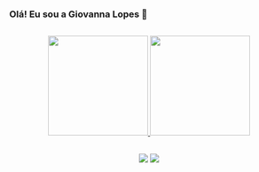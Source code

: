 ### Olá! Eu sou a Giovanna Lopes 🎈

##


<div align="center" style="display: inline_block">
  <a href="https://github.com/Gi-Lopes">
  <img height="180em" src="https://github-readme-stats.vercel.app/api?username=Gi-Lopes&show_icons=true&theme=tokyonight&include_all_commits=true&count_private=true"/>
  <img height="180em" src="https://github-readme-stats.vercel.app/api/top-langs/?username=Gi-Lopes&layout=compact&langs_count=7&theme=tokyonight"/>
  </a>
</div>

## 
 <div align="center">
    <a href="mailto:giovannalopesandra19@gmail.com"><img src="https://img.shields.io/badge/-Gmail-%23333?style=for-the-badge&logo=gmail&logoColor=white" target="_blank"></a>
    <a href="https://www.linkedin.com/in/giovanna-lopes-de-andrade-14a882205/" target="_blank"><img src="https://img.shields.io/badge/-LinkedIn-%230077B5?style=for-the-badge&logo=linkedin&logoColor=white" target="_blank"></a>   
</div>
